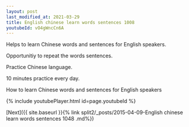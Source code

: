 ```yaml
---
layout: post
last_modified_at: 2021-03-29
title: English chinese learn words sentences 1008 
youtubeId: vO4gWncCn6A
---
```

 
 
Helps to learn Chinese words and sentences for English speakers.

Opportunitiy to repeat the words sentences. 

Practice Chinese language. 
 
10 minutes practice every day. 
 
How to learn Chinese words and sentences for English speakers 
 
{% include youtubePlayer.html id=page.youtubeId %}
 
 
[Next]({{ site.baseurl }}{% link  split2/_posts/2015-04-09-English chinese learn words sentences 1048 .md%})
 

